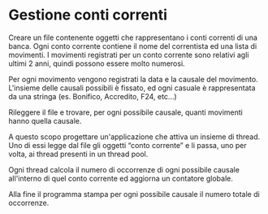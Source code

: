 # Gestione conti correnti

Creare un file contenente oggetti che rappresentano i conti correnti di una 
banca. Ogni conto corrente contiene il nome del correntista ed una lista di 
movimenti. I movimenti registrati per un conto corrente sono relativi agli 
ultimi 2 anni, quindi possono essere molto numerosi. 

Per ogni movimento vengono registrati la data e la causale del movimento. 
L'insieme delle causali possibili è fissato, ed ogni casuale è rappresentata da
una stringa (es. Bonifico, Accredito, F24, etc...)

Rileggere il file e trovare, per ogni possibile causale, quanti movimenti hanno
quella causale. 


A questo scopo progettare un'applicazione che attiva un insieme di thread.
Uno di essi legge dal file gli oggetti “conto corrente” e li passa, uno per 
volta, ai thread presenti in un thread pool.

Ogni thread calcola il numero di occorrenze di ogni possibile causale 
all'interno di quel conto corrente ed aggiorna un contatore globale.

Alla fine il programma stampa per ogni possibile causale il numero totale di 
occorrenze.

